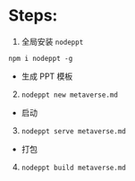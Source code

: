 # Steps:

1. 全局安装 `nodeppt`

```
npm i nodeppt -g
```

- 生成 PPT 模板

2. `nodeppt new metaverse.md`

- 启动

3. `nodeppt serve metaverse.md`

- 打包

4.  `nodeppt build metaverse.md`
